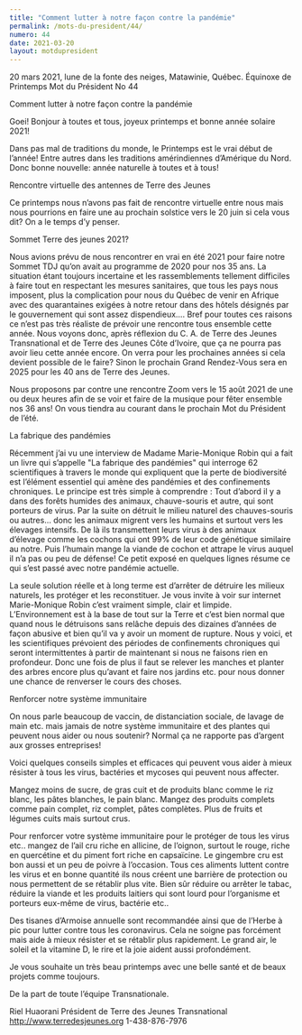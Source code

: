```yaml
---
title: "Comment lutter à notre façon contre la pandémie"
permalink: /mots-du-president/44/
numero: 44
date: 2021-03-20
layout: motdupresident
---
```

20 mars 2021, lune de la fonte des neiges, Matawinie, Québec.
Équinoxe de Printemps
Mot du Président No 44

Comment lutter à notre façon contre la pandémie

Goei! Bonjour à toutes et tous, joyeux printemps et bonne année solaire
2021!

Dans pas mal de traditions du monde, le Printemps est le vrai début de
l’année! Entre autres dans les traditions amérindiennes d’Amérique du
Nord. Donc bonne nouvelle: année naturelle à toutes et à tous!

Rencontre virtuelle des antennes de Terre des Jeunes

Ce printemps nous n’avons pas fait de rencontre virtuelle entre nous mais
nous pourrions en faire une au prochain solstice vers le 20 juin si cela vous
dit? On a le temps d’y penser.

Sommet Terre des jeunes 2021?

Nous avions prévu de nous rencontrer en vrai en été 2021 pour faire notre
Sommet TDJ qu’on avait au programme de 2020 pour nos 35 ans. La situation
étant toujours incertaine et les rassemblements tellement difficiles à
faire tout en respectant les mesures sanitaires, que tous les pays nous
imposent, plus la complication pour nous du Québec de venir en Afrique avec
des quarantaines exigées à notre retour dans des hôtels désignés par le
gouvernement qui sont assez dispendieux…. Bref pour toutes ces raisons ce
n’est pas très réaliste de prévoir une rencontre tous ensemble cette
année. Nous voyons donc, après réflexion du C. A. de Terre des Jeunes
Transnational et de Terre des Jeunes Côte d’Ivoire, que ça ne pourra pas
avoir lieu cette année encore. On verra pour les prochaines années si cela
devient possible de le faire? Sinon le prochain Grand Rendez-Vous sera en
2025 pour les 40 ans de Terre des Jeunes.

Nous proposons par contre une rencontre Zoom vers le 15 août 2021 de une ou
deux heures afin de se voir et faire de la musique pour fêter ensemble nos
36 ans! On vous tiendra au courant dans le prochain Mot du Président de
l’été.

La fabrique des pandémies

Récemment j’ai vu une interview de Madame Marie-Monique Robin qui a fait
un livre qui s’appelle "La fabrique des pandémies" qui interroge 62
scientifiques à travers le monde qui expliquent que la perte de
biodiversité est l’élément essentiel qui amène des pandémies et des
confinements chroniques. Le principe est très simple à comprendre : Tout
d’abord il y a dans des forêts humides des animaux, chauve-souris et
autre, qui sont porteurs de virus. Par la suite on détruit le milieu naturel
des chauves-souris ou autres… donc les animaux migrent vers les humains et
surtout vers les élevages intensifs. De là ils transmettent leurs virus à
des animaux d’élevage comme les cochons qui ont 99% de leur code
génétique similaire au notre. Puis l’humain mange la viande de cochon et
attrape le virus auquel il n’a pas ou peu de défense! Ce petit exposé en
quelques lignes résume ce qui s’est passé avec notre pandémie actuelle.

La seule solution réelle et à long terme est d’arrêter de détruire les
milieux naturels, les protéger et les reconstituer. Je vous invite à voir
sur internet Marie-Monique Robin c’est vraiment simple, clair et limpide.
L’Environnement est à la base de tout sur la Terre et c’est bien normal
que quand nous le détruisons sans relâche depuis des dizaines d’années
de façon abusive et bien qu’il va y avoir un moment de rupture. Nous y
voici, et les scientifiques prévoient des périodes de confinements
chroniques qui seront intermittentes à partir de maintenant si nous ne
faisons rien en profondeur. Donc une fois de plus il faut se relever les
manches et planter des arbres encore plus qu’avant et faire nos jardins
etc. pour nous donner une chance de renverser le cours des choses.

Renforcer notre système immunitaire

On nous parle beaucoup de vaccin, de distanciation sociale, de lavage de main
etc. mais jamais de notre système immunitaire et des plantes qui peuvent
nous aider ou nous soutenir? Normal ça ne rapporte pas d’argent aux
grosses entreprises!

Voici quelques conseils simples et efficaces qui peuvent vous aider à mieux
résister à tous les virus, bactéries et mycoses qui peuvent nous affecter.

Mangez moins de sucre, de gras cuit et de produits blanc comme le riz blanc,
les pâtes blanches, le pain blanc. Mangez des produits complets comme pain
complet, riz complet, pâtes complètes. Plus de fruits et légumes cuits
mais surtout crus.

Pour renforcer votre système immunitaire pour le protéger de tous les virus
etc.. mangez de l’ail cru riche en allicine, de l’oignon, surtout le
rouge, riche en quercétine et du piment fort riche en capsaïcine. Le
gingembre cru est bon aussi et un peu de poivre à l’occasion. Tous ces
aliments luttent contre les virus et en bonne quantité ils nous créent une
barrière de protection ou nous permettent de se rétablir plus vite. Bien
sûr réduire ou arrêter le tabac, réduire la viande et les produits
laitiers qui sont lourd pour l’organisme et porteurs eux-même de virus,
bactérie etc..

Des tisanes d’Armoise annuelle sont recommandée ainsi que de l’Herbe à
pic pour lutter contre tous les coronavirus. Cela ne soigne pas forcément
mais aide à mieux résister et se rétablir plus rapidement. Le grand air,
le soleil et la vitamine D, le rire et la joie aident aussi profondément.

Je vous souhaite un très beau printemps avec une belle santé et de beaux
projets comme toujours.

De la part de toute l’équipe Transnationale.

Riel Huaorani
Président de Terre des Jeunes Transnational
http://www.terredesjeunes.org
1-438-876-7976
